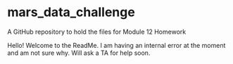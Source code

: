 # mars_data_challenge
A GitHub repository to hold the files for Module 12 Homework

Hello! Welcome to the ReadMe.
I am having an internal error at the moment and am not sure why. Will ask a TA for help soon.